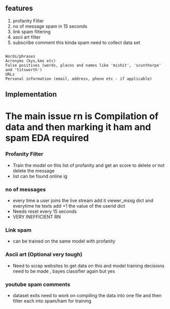 ## features

1. profanity Filter
2. no of message spam in 15 seconds
3. link spam filtering
4. ascii art filter
5. subscribe comment this kinda spam need to collect data set


~~~

Words/phrases
Acronyms (kys,kms etc)
False positives (words, places and names like 'mishit', 'scunthorpe' and 'titsworth')
URLs 
Personal information (email, address, phone etc - if applicable)

~~~

## Implementation

# **The main issue rn is Compilation of data and then marking it ham and spam EDA required**

### Profanity Filter
- Train the model on this list of profanity and get an score to delete or not delete the message 
- list can be found online ig

### no of messages
- every time a user joins the live stream add it viewer_mssg dict and everytime he texts add +1 the value of the userid dict
- Needs reset every 15 seconds
- VERY INEFFICIENT RN

### Link spam 
- can be trained on the same model with profanity

### Ascii art (Optional very tough)
- Need to scrap websites to get data on this and model training decisions need to be made , bayes classifier again but yes

### youtube spam comments
- dataset exits need to work on compiling the data into one file and then filter each into spam/ham for training
